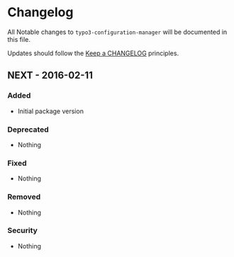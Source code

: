 # Changelog

All Notable changes to `typo3-configuration-manager` will be documented in this file.

Updates should follow the [Keep a CHANGELOG](http://keepachangelog.com/) principles.

## NEXT - 2016-02-11

### Added
- Initial package version

### Deprecated
- Nothing

### Fixed
- Nothing

### Removed
- Nothing

### Security
- Nothing
